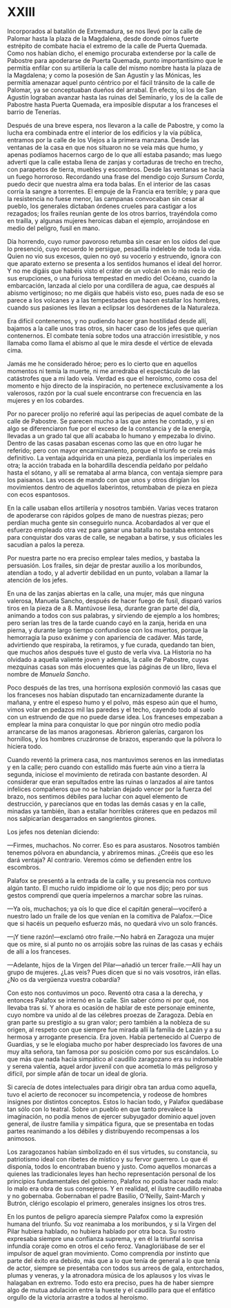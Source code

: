 # XXIII

Incorporados al batallón de Extremadura, se nos llevó por la calle de Palomar
hasta la plaza de la Magdalena, desde donde oímos fuerte estrépito de combate
hacia el extremo de la calle de Puerta Quemada. Como nos habían dicho, el
enemigo procuraba extenderse por la calle de Pabostre para apoderarse de Puerta
Quemada, punto importantísimo que le permitía enfilar con su artillería la
calle del mismo nombre hasta la plaza de la Magdalena; y como la posesión de
San Agustín y las Mónicas, les permitía amenazar aquel punto céntrico por el
fácil tránsito de la calle de Palomar, ya se conceptuaban dueños del arrabal.
En efecto, si los de San Agustín lograban avanzar hasta las ruinas del
Seminario, y los de la calle de Pabostre hasta Puerta Quemada, era imposible
disputar a los franceses el barrio de Tenerías.

Después de una breve espera, nos llevaron a la calle de Pabostre, y como la
lucha era combinada entre el interior de los edificios y la vía pública,
entramos por la calle de los Viejos a la primera manzana. Desde las ventanas de
la casa en que nos situaron no se veía más que humo, y apenas podíamos hacernos
cargo de lo que allí estaba pasando; mas luego advertí que la calle estaba
llena de zanjas y cortaduras de trecho en trecho, con parapetos de tierra,
muebles y escombros. Desde las ventanas se hacía un fuego horroroso. Recordando
una frase del mendigo cojo *Sursum Corda*, puedo decir que nuestra alma era
toda balas. En el interior de las casas corría la sangre a torrentes. El empuje
de la Francia era terrible; y para que la resistencia no fuese menor, las
campanas convocaban sin cesar al pueblo, los generales dictaban órdenes crueles
para castigar a los rezagados; los frailes reunían gente de los otros barrios,
trayéndola como en traílla, y algunas mujeres heroicas daban el ejemplo,
arrojándose en medio del peligro, fusil en mano.

Día horrendo, cuyo rumor pavoroso retumba sin cesar en los oídos del que lo
presenció, cuyo recuerdo le persigue, pesadilla indeleble de toda la vida.
Quien no vio sus excesos, quien no oyó su vocerío y estruendo, ignora con que
aparato externo se presenta a los sentidos humanos el ideal del horror. Y no me
digáis que habéis visto el cráter de un volcán en lo más recio de sus
erupciones, o una furiosa tempestad en medio del Océano, cuando la embarcación,
lanzada al cielo por una cordillera de agua, cae después al abismo vertiginoso;
no me digáis que habéis visto eso, pues nada de eso se parece a los volcanes
y a las tempestades que hacen estallar los hombres, cuando sus pasiones les
llevan a eclipsar los desórdenes de la Naturaleza.

Era difícil contenernos, y no pudiendo hacer gran hostilidad desde allí,
bajamos a la calle unos tras otros, sin hacer caso de los jefes que querían
contenernos. El combate tenía sobre todos una atracción irresistible, y nos
llamaba como llama el abismo al que le mira desde el vértice de elevada cima.

Jamás me he considerado héroe; pero es lo cierto que en aquellos momentos ni
temía la muerte, ni me arredraba el espectáculo de las catástrofes que a mi
lado veía. Verdad es que el heroísmo, como cosa del momento e hijo directo de
la inspiración, no pertenece exclusivamente a los valerosos, razón por la cual
suele encontrarse con frecuencia en las mujeres y en los cobardes.

Por no parecer prolijo no referiré aquí las peripecias de aquel combate de la
calle de Pabostre. Se parecen mucho a las que antes he contado, y si en algo se
diferenciaron fue por el exceso de la constancia y de la energía, llevadas a un
grado tal que allí acababa lo humano y empezaba lo divino. Dentro de las casas
pasaban escenas como las que en otro lugar he referido; pero con mayor
encarnizamiento, porque el triunfo se creía más definitivo. La ventaja
adquirida en una pieza, perdíanla los imperiales en otra; la acción trabada en
la bohardilla descendía peldaño por peldaño hasta el sótano, y allí se remataba
al arma blanca, con ventaja siempre para los paisanos. Las voces de mando con
que unos y otros dirigían los movimientos dentro de aquellos laberintos,
retumbaban de pieza en pieza con ecos espantosos.

En la calle usaban ellos artillería y nosotros también. Varias veces trataron
de apoderarse con rápidos golpes de mano de nuestras piezas; pero perdían mucha
gente sin conseguirlo nunca. Acobardados al ver que el esfuerzo empleado otra
vez para ganar una batalla no bastaba entonces para conquistar dos varas de
calle, se negaban a batirse, y sus oficiales les sacudían a palos la pereza.

Por nuestra parte no era preciso emplear tales medios, y bastaba la persuasión.
Los frailes, sin dejar de prestar auxilio a los moribundos, atendían a todo,
y al advertir debilidad en un punto, volaban a llamar la atención de los jefes.

En una de las zanjas abiertas en la calle, una mujer, más que ninguna valerosa,
Manuela Sancho, después de hacer fuego de fusil, disparó varios tiros en la
pieza de a 8. Mantúvose ilesa, durante gran parte del día, animando a todos con
sus palabras, y sirviendo de ejemplo a los hombres; pero serían las tres de la
tarde cuando cayó en la zanja, herida en una pierna, y durante largo tiempo
confundiose con los muertos, porque la hemorragia la puso exánime y con
apariencia de cadáver. Más tarde, advirtiendo que respiraba, la retiramos,
y fue curada, quedando tan bien, que muchos años después tuve el gusto de verla
viva. La Historia no ha olvidado a aquella valiente joven y además, la calle de
Pabostre, cuyas mezquinas casas son más elocuentes que las páginas de un libro,
lleva el nombre de *Manuela Sancho*.

Poco después de las tres, una horrísona explosión conmovió las casas que los
franceses nos habían disputado tan encarnizadamente durante la mañana, y entre
el espeso humo y el polvo, más espeso aún que el humo, vimos volar en pedazos
mil las paredes y el techo, cayendo todo al suelo con un estruendo de que no
puede darse idea. Los franceses empezaban a emplear la mina para conquistar lo
que por ningún otro medio podía arrancarse de las manos aragonesas. Abrieron
galerías, cargaron los hornillos, y los hombres cruzáronse de brazos, esperando
que la pólvora lo hiciera todo.

Cuando reventó la primera casa, nos mantuvimos serenos en las inmediatas y en
la calle; pero cuando con estallido más fuerte aún vino a tierra la segunda,
iniciose el movimiento de retirada con bastante desorden. Al considerar que
eran sepultados entre las ruinas o lanzados al aire tantos infelices compañeros
que no se habrían dejado vencer por la fuerza del brazo, nos sentimos débiles
para luchar con aquel elemento de destrucción, y parecíanos que en todas las
demás casas y en la calle, minadas ya también, iban a estallar horribles
cráteres que en pedazos mil nos salpicarían desgarrados en sangrientos girones.

Los jefes nos detenían diciendo:

—Firmes, muchachos. No correr. Eso es para asustaros. Nosotros también tenemos
pólvora en abundancia, y abriremos minas. ¿Creéis que eso les dará ventaja? Al
contrario. Veremos cómo se defienden entre los escombros.

Palafox se presentó a la entrada de la calle, y su presencia nos contuvo algún
tanto. El mucho ruido impidiome oír lo que nos dijo; pero por sus gestos
comprendí que quería impelernos a marchar sobre las ruinas.

—Ya oís, muchachos; ya oís lo que dice el capitán general—vociferó a nuestro
lado un fraile de los que venían en la comitiva de Palafox.—Dice que si hacéis
un pequeño esfuerzo más, no quedará vivo un solo francés.

—¡Y tiene razón!—exclamó otro fraile.—No habrá en Zaragoza una mujer que os
mire, si al punto no os arrojáis sobre las ruinas de las casas y echáis de allí
a los franceses.

—Adelante, hijos de la Virgen del Pilar—añadió un tercer fraile.—Allí hay un
grupo de mujeres. ¿Las veis? Pues dicen que si no vais vosotros, irán ellas.
¿No os da vergüenza vuestra cobardía?

Con esto nos contuvimos un poco. Reventó otra casa a la derecha, y entonces
Palafox se internó en la calle. Sin saber cómo ni por qué, nos llevaba tras sí.
Y ahora es ocasión de hablar de este personaje eminente, cuyo nombre va unido
al de las célebres proezas de Zaragoza. Debía en gran parte su prestigio a su
gran valor; pero también a la nobleza de su origen, al respeto con que siempre
fue mirada allí la familia de Lazán y a su hermosa y arrogante presencia. Era
joven. Había pertenecido al Cuerpo de Guardias, y se le elogiaba mucho por
haber despreciado los favores de una muy alta señora, tan famosa por su
posición como por sus escándalos. Lo que más que nada hacía simpático al
caudillo zaragozano era su indomable y serena valentía, aquel ardor juvenil con
que acometía lo más peligroso y difícil, por simple afán de tocar un ideal de
gloria.

Si carecía de dotes intelectuales para dirigir obra tan ardua como aquella,
tuvo el acierto de reconocer su incompetencia, y rodeose de hombres insignes
por distintos conceptos. Estos lo hacían todo, y Palafox quedábase tan sólo con
lo teatral. Sobre un pueblo en que tanto prevalece la imaginación, no podía
menos de ejercer subyugador dominio aquel joven general, de ilustre familia
y simpática figura, que se presentaba en todas partes reanimando a los débiles
y distribuyendo recompensas a los animosos. 

Los zaragozanos habían simbolizado en él sus virtudes, su constancia, su
patriotismo ideal con ribetes de místico y su fervor guerrero. Lo que él
disponía, todos lo encontraban bueno y justo. Como aquellos monarcas a quienes
las tradicionales leyes han hecho representación personal de los principios
fundamentales del gobierno, Palafox no podía hacer nada malo: lo malo era obra
de sus consejeros. Y en realidad, el ilustre caudillo reinaba y no gobernaba.
Gobernaban el padre Basilio, O'Neilly, Saint-March y Butrón, clérigo escolapio
el primero, generales insignes los otros tres.

En los puntos de peligro aparecía siempre Palafox como la expresión humana del
triunfo. Su voz reanimaba a los moribundos, y si la Virgen del Pilar hubiera
hablado, no hubiera hablado por otra boca. Su rostro expresaba siempre una
confianza suprema, y en él la triunfal sonrisa infundía coraje como en otros el
ceño feroz. Vanagloriábase de ser el impulsor de aquel gran movimiento. Como
comprendía por instinto que parte del éxito era debido, más que a lo que tenía
de general a lo que tenía de actor, siempre se presentaba con todos sus arreos
de gala, entorchados, plumas y veneras, y la atronadora música de los aplausos
y los vivas le halagaban en extremo. Todo esto era preciso, pues ha de haber
siempre algo de mutua adulación entre la hueste y el caudillo para que el
enfático orgullo de la victoria arrastre a todos al heroísmo.
